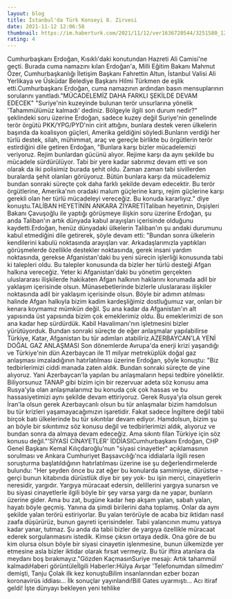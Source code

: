 ```yaml
--- 
layout: blog
title: İstanbul'da Türk Konseyi 8. Zirvesi
date: 2021-11-12 12:06:58
thumbnail: https://im.haberturk.com/2021/11/12/ver1636720544/3251580_1200x627.jpg
rating: 4
---
```

Cumhurbaşkanı Erdoğan, Kısıklı'daki konutundan Hazreti Ali Camisi'ne geçti. Burada cuma namazını kılan Erdoğan'a, Milli Eğitim Bakanı Mahmut Özer, Cumhurbaşkanlığı İletişim Başkanı Fahrettin Altun, İstanbul Valisi Ali Yerlikaya ve Üsküdar Belediye Başkanı Hilmi Türkmen de eşlik etti.Cumhurbaşkanı Erdoğan, cuma namazının ardından basın mensuplarının sorularını yanıtladı."MÜCADELEMİZ DAHA FARKLI ŞEKİLDE DEVAM EDECEK" "Suriye'nin kuzeyinde bulunan terör unsurlarına yönelik 'Tahammülümüz kalmadı' dediniz. Bölgeyle ilgili son durum nedir?" şeklindeki soru üzerine Erdoğan, sadece kuzey değil Suriye'nin genelinde terör örgütü PKK/YPG/PYD'nin cirit attığını, bunlara destek veren ülkelerin başında da koalisyon güçleri, Amerika geldiğini söyledi.Bunların verdiği her türlü destek, silah, mühimmat, araç ve gereçle birlikte bu örgütlerin terör estirdiğini dile getiren Erdoğan, "Bunlara karşı bizler mücadelemizi veriyoruz. Rejim bunlardan gücünü alıyor. Rejime karşı da aynı şekilde bu mücadele sürdürülüyor. Tabi bir yere kadar sabrımız devam etti ve son olarak da iki polisimiz burada şehit oldu. Zaman zaman tabi sivillerden buralarda şehit olanları görüyoruz. Bütün bunlara karşı da mücadelemiz bundan sonraki süreçte çok daha farklı şekilde devam edecektir. Bu terör örgütlerine, Amerika'nın oradaki malum güçlerine karşı, rejim güçlerine karşı gerekli olan her türlü mücadeleyi vereceğiz. Bu konuda kararlıyız." diye konuştu.TALİBAN HEYETİNİN ANKARA ZİYARETİTaliban heyetinin, Dışişleri Bakanı Çavuşoğlu ile yaptığı görüşmeye ilişkin soru üzerine Erdoğan, şu anda Taliban'ın artık dünyada kabul arayışları içerisinde olduğunu kaydetti.Erdoğan, henüz dünyadaki ülkelerin Taliban'ın şu andaki durumunu kabul etmediğini dile getirerek, şöyle devam etti:  "Bundan sonra ülkelerin kendilerini kabulü noktasında arayışları var. Arkadaşlarımızla yaptıkları görüşmelerde özellikle destekler noktasında, gerek insani yardım noktasında, gerekse Afganistan'daki bu yeni sürecin işlerliği konusunda tabi ki talepleri oldu. Bu talepler konusunda da bizler her türlü desteği Afgan halkına vereceğiz. Yeter ki Afganistan'daki bu yönetim gerçekten uluslararası ilişkilerde hakikaten Afgan halkının haklarını korumada adil bir yaklaşım içerisinde olsun. Münasebetlerinde bizlerle uluslararası ilişkiler noktasında adil bir yaklaşım içerisinde olsun. Böyle bir adımın atılması halinde Afgan halkıyla bizim kadim kardeşliğimiz dostluğumuz var, onları bir kenara koymamız mümkün değil. Şu ana kadar da Afganistan'ın alt yapısında üst yapısında bizim çok emeklerimiz oldu. Bu emeklerimizi de son ana kadar hep sürdürdük. Kabil Havalimanı'nın işletmesini bizler yürütüyorduk. Bundan sonraki süreçte de eğer anlaşmalar yapılabilirse Türkiye, Katar, Afganistan bu tür adımları atabiliriz.AZERBAYCAN'LA YENİ DOĞAL GAZ ANLAŞMASI Son dönemlerde Avrupa'da enerji krizi yaşandığı ve Türkiye'nin dün Azerbaycan ile 11 milyar metreküplük doğal gaz anlaşması imzaladığının hatırlatılması üzerine Erdoğan, şöyle konuştu:  "Biz tedbirlerimizi ciddi manada zaten aldık. Bundan sonraki süreçte de yine alıyoruz. Yani Azerbaycan'la yapılan bu anlaşmaların hepsi tedbire yöneliktir. Biliyorsunuz TANAP gibi bizim için bir rezervuar adeta söz konusu ama Rusya'yla olan anlaşmalarımız bu konuda çok çok hassas ve bu hassasiyetimizi aynı şekilde devam ettiriyoruz. Gerek Rusya'yla olsun gerek İran'la olsun gerek Azerbaycanlı olsun bu tür anlaşmalar bizim hamdolsun bu tür krizleri yaşamayacağımızın işaretidir. Fakat sadece İngiltere değil tabii birçok batı ülkelerinde bu tür sıkıntılar devam ediyor. Hamdolsun, bizim şu an böyle bir sıkıntımız söz konusu değil ve tedbirlerimizi aldık, alıyoruz ve bundan sonra da almaya devam edeceğiz. Ama sıkıntı filan Türkiye için söz konusu değil."'SİYASİ CİNAYETLER' İDDİASICumhurbaşkanı Erdoğan, CHP Genel Başkanı Kemal Kılıçdaroğlu'nun "siyasi cinayetler" açıklamasının sorulması ve Ankara Cumhuriyet Başsavcılığı'nca iddialarla ilgili resen soruşturma başlatıldığının hatırlatılması üzerine ise şu değerlendirmelerde bulundu:  "Her şeyden önce bu zat eğer bu konularda samimiyse, dürüstse -gerçi bunun kitabında dürüstlük diye bir şey yok- bu işin merci, cinayetlerin neresidir, yargıdır. Yargıya müracaat edersin, delillerini yargıya sunarsın ve bu siyasi cinayetlerle ilgili böyle bir şey varsa yargı da ne yapar, bunların üzerine gider. Ama bu zat, bugüne kadar hep akşam yalan, sabah yalan, hayatı böyle geçmiş. Yanına da şimdi birilerini daha toplamış. Onlar da aynı şekilde yalan terörü estiriyorlar. Bu yalan terörüyle de acaba biz iktidarı nasıl zaafa düşürürüz, bunun gayreti içerisindeler. Tabii yalancının mumu yatsıya kadar yanar, tutmaz. Şu anda da tabii bizler de yargıya özellikle müracaat ederek sorgulanmasını istedik. Kimse çıksın ortaya dedik. Ona göre de bu kim olursa olsun böyle bir siyasi cinayetin işlenmesine, bunun ülkemizde yer etmesine asla bizler iktidar olarak fırsat vermeyiz. Bu tür iftira atanlara da meydanı boş bırakmayız."Gözden KaçmasınSuriye mesajı: Artık tahammül kalmadıHaberi görüntüleİlgili Haberler:Hülya Avşar 'Telefonumdan silmedim' demişti, Tanju Çolak ilk kez konuştuBilim insanlarından ezber bozan koronavirüs iddiası... İlk sonuçlar yayınlandı!Bill Gates uyarmıştı... Acı itiraf geldi! İşte dünyayı bekleyen yeni tehlike 